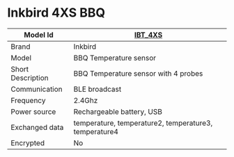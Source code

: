 # Inkbird 4XS BBQ

|Model Id|[IBT_4XS](https://github.com/theengs/decoder/blob/development/src/devices/IBS_4XS_json.h)|
|-|-|
|Brand|Inkbird|
|Model|BBQ Temperature sensor|
|Short Description|BBQ Temperature sensor with 4 probes|
|Communication|BLE broadcast|
|Frequency|2.4Ghz|
|Power source|Rechargeable battery, USB|
|Exchanged data|temperature, temperature2, temperature3, temperature4|
|Encrypted|No|
